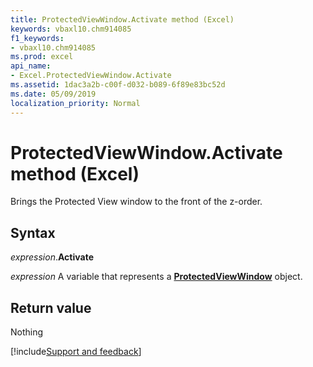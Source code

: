```yaml
---
title: ProtectedViewWindow.Activate method (Excel)
keywords: vbaxl10.chm914085
f1_keywords:
- vbaxl10.chm914085
ms.prod: excel
api_name:
- Excel.ProtectedViewWindow.Activate
ms.assetid: 1dac3a2b-c00f-d032-b089-6f89e83bc52d
ms.date: 05/09/2019
localization_priority: Normal
---
```



# ProtectedViewWindow.Activate method (Excel)

Brings the Protected View window to the front of the z-order.


## Syntax

_expression_.**Activate**

_expression_ A variable that represents a **[ProtectedViewWindow](Excel.ProtectedViewWindow.md)** object.


## Return value

Nothing




[!include[Support and feedback](~/includes/feedback-boilerplate.md)]